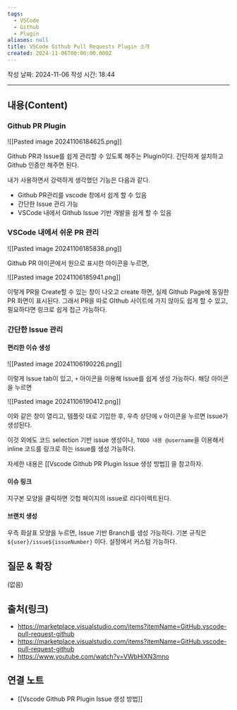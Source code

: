 ```yaml
---
tags:
  - VSCode
  - Github
  - Plugin
aliases: null
title: VSCode Github Pull Requests Plugin 소개
created: 2024-11-06T00:00:00.000Z
---
```

작성 날짜: 2024-11-06
작성 시간: 18:44


----
## 내용(Content)

### Github PR Plugin

![[Pasted image 20241106184625.png]]

Github PR과 Issue를 쉽게 관리할 수 있도록 해주는 Plugin이다. 간단하게 설치하고 Github 인증만 해주면 된다.

내가 사용하면서 강력하게 생각했던 기능은 다음과 같다.

- Github PR관리를 vscode 창에서 쉽게 할 수 있음
- 간단한 Issue 관리 가능
- VSCode 내에서 Github Issue 기반 개발을 쉽게 할 수 있음

### VSCode 내에서 쉬운 PR 관리

![[Pasted image 20241106185838.png]]

Github PR 아이콘에서 원으로 표시한 아이콘을 누르면, 

![[Pasted image 20241106185941.png]]

이렇게 PR을 Create할 수 있는 창이 나오고 create 하면, 실제 Github Page에 동일한 PR 화면이 표시된다. 그래서 PR을 따로 GIthub 사이트에 가지 않아도 쉽게 할 수 있고, 필요하다면 링크로 쉽게 접근 가능하다.

### 간단한 Issue 관리

#### 편리한 이슈 생성

![[Pasted image 20241106190226.png]]

이렇게 Issue tab이 있고, `+` 아이콘을 이용해 Issue를 쉽게 생성 가능하다.  해당 아이콘을 누르면

![[Pasted image 20241106190412.png]]

이와 같은 창이 열리고, 템플릿 대로 기입한 후, 우측 상단에  `v` 아이콘을 누르면 Issue가 생성된다.

이것 외에도 코드 selection 기반 issue 생성이나, `TODO 내용 @username`을 이용해서 inline 코드를 링크로 하는 issue를 생성 가능하다.

자세한 내용은 [[Vscode Github PR Plugin Issue 생성 방법]] 을 참고하자.

#### 이슈 링크

지구본 모양을 클릭하면 깃헙 페이지의 issue로 리다이렉트된다.

#### 브랜치 생성

우측 화살표 모양을 누르면, Issue 기반 Branch를 생성 가능하다. 기본 규칙은 
`${user}/issue${issueNumber}` 이다. 설정에서 커스텀 가능하다.

## 질문 & 확장

(없음)

## 출처(링크)

- https://marketplace.visualstudio.com/items?itemName=GitHub.vscode-pull-request-github
- https://marketplace.visualstudio.com/items?itemName=GitHub.vscode-pull-request-github
- https://www.youtube.com/watch?v=VWbHiXN3mno

## 연결 노트

- [[Vscode Github PR Plugin Issue 생성 방법]]









